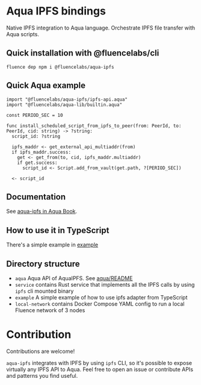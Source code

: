 # Aqua IPFS bindings
Native IPFS integration to Aqua language. Orchestrate IPFS file transfer with Aqua scripts.

## Quick installation with @fluencelabs/cli
```
fluence dep npm i @fluencelabs/aqua-ipfs
```

## Quick Aqua example

```
import "@fluencelabs/aqua-ipfs/ipfs-api.aqua"
import "@fluencelabs/aqua-lib/builtin.aqua"

const PERIOD_SEC = 10

func install_scheduled_script_from_ipfs_to_peer(from: PeerId, to: PeerId, cid: string) -> ?string:
  script_id: ?string

  ipfs_maddr <- get_external_api_multiaddr(from)
  if ipfs_maddr.success:
    get <- get_from(to, cid, ipfs_maddr.multiaddr)
    if get.success:
      script_id <- Script.add_from_vault(get.path, ?[PERIOD_SEC])

  <- script_id
```

## Documentation
See [aqua-ipfs in Aqua Book](https://fluence.dev/docs/aqua-book/libraries/aqua-ipfs).

## How to use it in TypeScript
There's a simple example in [example](/example/index.ts)

## Directory structure
- `aqua` Aqua API of AquaIPFS. See [aqua/README](/aqua/README.md)
- `service` contains Rust service that implements all the IPFS calls by using `ipfs` cli mounted binary
- `example` A simple example of how to use ipfs adapter from TypeScript
- `local-network` contains Docker Compose YAML config to run a local Fluence network of 3 nodes

# Contribution
Contributions are welcome!

`aqua-ipfs` integrates with IPFS by using `ipfs` CLI, so it's possible to expose virtually any IPFS API to Aqua. Feel free to open an issue or contribute APIs and patterns you find useful.
